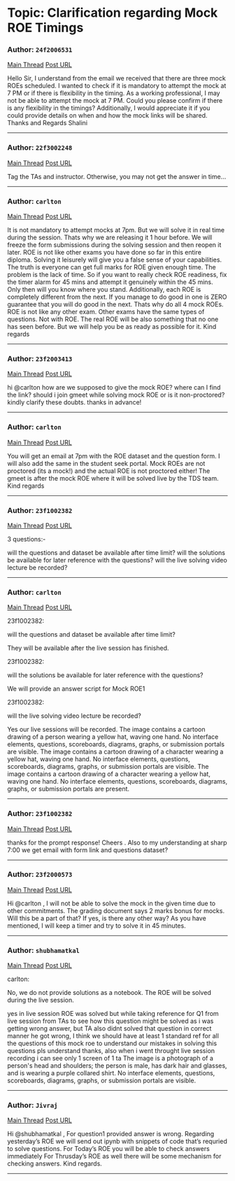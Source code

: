 # Topic: Clarification regarding Mock ROE Timings

### Author: `24f2006531`
[Main Thread](https://discourse.onlinedegree.iitm.ac.in/t/clarification-regarding-mock-roe-timings/168384)
[Post URL](https://discourse.onlinedegree.iitm.ac.in/t/clarification-regarding-mock-roe-timings/168384/1)

[post_number]: 1
Hello Sir,
I understand from the email we received that there are three mock ROEs scheduled. I wanted to check if it is mandatory to attempt the mock at 7 PM or if there is flexibility in the timing. As a working professional, I may not be able to attempt the mock at 7 PM.
Could you please confirm if there is any flexibility in the timings? Additionally, I would appreciate it if you could provide details on when and how the mock links will be shared.
Thanks and Regards
Shalini

---

### Author: `22f3002248`
[Main Thread](https://discourse.onlinedegree.iitm.ac.in/t/clarification-regarding-mock-roe-timings/168384)
[Post URL](https://discourse.onlinedegree.iitm.ac.in/t/clarification-regarding-mock-roe-timings/168384/2)

[post_number]: 2
Tag the TAs and instructor. Otherwise, you may not get the answer in time…

---

### Author: `carlton`
[Main Thread](https://discourse.onlinedegree.iitm.ac.in/t/clarification-regarding-mock-roe-timings/168384)
[Post URL](https://discourse.onlinedegree.iitm.ac.in/t/clarification-regarding-mock-roe-timings/168384/3)

[post_number]: 3
It is not mandatory to attempt mocks at 7pm. But we will solve it in real time during the session. Thats why we are releasing it 1 hour before. We will freeze the form submissions during the solving session and then reopen it later.
ROE is not like other exams you have done so far in this entire diploma.
Solving it leisurely will give you a false sense of your capabilities.
The truth is everyone can get full marks for ROE given enough time.
The problem is the lack of time.
So if you want to really check ROE readiness, fix the timer alarm for 45 mins and attempt it genuinely within the 45 mins. Only then will you know where you stand.
Additionally, each ROE is completely different from the next. If you manage to do good in one is ZERO guarantee that you will do good in the next.
Thats why do all 4 mock ROEs. ROE is not like any other exam. Other exams have the same types of questions. Not with ROE.
The real ROE will be also something that no one has seen before.
But we will help you be as ready as possible for it.
Kind regards

---

### Author: `23f2003413`
[Main Thread](https://discourse.onlinedegree.iitm.ac.in/t/clarification-regarding-mock-roe-timings/168384)
[Post URL](https://discourse.onlinedegree.iitm.ac.in/t/clarification-regarding-mock-roe-timings/168384/4)

[post_number]: 4
hi @carlton
how are we supposed to give the mock ROE? where can I find the link? should i join gmeet while solving mock ROE or is it non-proctored? kindly clarify these doubts. thanks in advance!

---

### Author: `carlton`
[Main Thread](https://discourse.onlinedegree.iitm.ac.in/t/clarification-regarding-mock-roe-timings/168384)
[Post URL](https://discourse.onlinedegree.iitm.ac.in/t/clarification-regarding-mock-roe-timings/168384/5)

[post_number]: 5
You will get an email at 7pm with the ROE dataset and the question form.
I will also add the same in the student seek portal.
Mock ROEs are not proctored (its a mock!) and the actual ROE is not proctored either!
The gmeet is after the mock ROE where it will be solved live by the TDS team.
Kind regards

[reply_to_post_number]: 4

---

### Author: `23f1002382`
[Main Thread](https://discourse.onlinedegree.iitm.ac.in/t/clarification-regarding-mock-roe-timings/168384)
[Post URL](https://discourse.onlinedegree.iitm.ac.in/t/clarification-regarding-mock-roe-timings/168384/6)

[post_number]: 6
3 questions:-

will the questions and dataset be available after time limit?
will the solutions be available for later reference with the questions?
will the live solving video lecture be recorded?


[reply_to_post_number]: 5

---

### Author: `carlton`
[Main Thread](https://discourse.onlinedegree.iitm.ac.in/t/clarification-regarding-mock-roe-timings/168384)
[Post URL](https://discourse.onlinedegree.iitm.ac.in/t/clarification-regarding-mock-roe-timings/168384/7)

[post_number]: 7



 23f1002382:

will the questions and dataset be available after time limit?


They will be available after the live session has finished.



 23f1002382:

will the solutions be available for later reference with the questions?


We will provide an answer script for Mock ROE1



 23f1002382:

will the live solving video lecture be recorded?


Yes our live sessions will be recorded.
The image contains a cartoon drawing of a person wearing a yellow hat, waving one hand.  No interface elements, questions, scoreboards, diagrams, graphs, or submission portals are visible.
The image contains a cartoon drawing of a character wearing a yellow hat, waving one hand.  No interface elements, questions, scoreboards, diagrams, graphs, or submission portals are visible.
The image contains a cartoon drawing of a character wearing a yellow hat, waving one hand.  No interface elements, questions, scoreboards, diagrams, graphs, or submission portals are present.

[reply_to_post_number]: 6

---

### Author: `23f1002382`
[Main Thread](https://discourse.onlinedegree.iitm.ac.in/t/clarification-regarding-mock-roe-timings/168384)
[Post URL](https://discourse.onlinedegree.iitm.ac.in/t/clarification-regarding-mock-roe-timings/168384/8)

[post_number]: 8
thanks for the prompt response! Cheers . Also to my understanding at sharp 7:00 we get email with form link and questions dataset?

[reply_to_post_number]: 7

---

### Author: `23f2000573`
[Main Thread](https://discourse.onlinedegree.iitm.ac.in/t/clarification-regarding-mock-roe-timings/168384)
[Post URL](https://discourse.onlinedegree.iitm.ac.in/t/clarification-regarding-mock-roe-timings/168384/9)

[post_number]: 9
Hi @carlton , I will not be able to solve the mock in the given time due to other commitments. The grading document says 2 marks bonus for mocks. Will this be a part of that? If yes, is there any other way? As you have mentioned, I will keep a timer and try to solve it in 45 minutes.

[reply_to_post_number]: 3

---

### Author: `shubhamatkal`
[Main Thread](https://discourse.onlinedegree.iitm.ac.in/t/clarification-regarding-mock-roe-timings/168384)
[Post URL](https://discourse.onlinedegree.iitm.ac.in/t/clarification-regarding-mock-roe-timings/168384/10)

[post_number]: 10



 carlton:

No, we do not provide solutions as a notebook. The ROE will be solved during the live session.


yes in live session ROE was solved but while taking reference for Q1 from live session from TAs to see how this question might be solved as i was getting wrong answer, but TA also didnt solved that question in correct manner he got wrong, I think we should have at least 1 standard ref for all the questions of this mock roe to understand our mistakes in solving this questions pls understand thanks,
also when i went throught live session recording i can see only 1 screen of 1 ta
The image is a photograph of a person's head and shoulders; the person is male, has dark hair and glasses, and is wearing a purple collared shirt.  No interface elements, questions, scoreboards, diagrams, graphs, or submission portals are visible.

[reply_to_post_number]: 7

---

### Author: `Jivraj`
[Main Thread](https://discourse.onlinedegree.iitm.ac.in/t/clarification-regarding-mock-roe-timings/168384)
[Post URL](https://discourse.onlinedegree.iitm.ac.in/t/clarification-regarding-mock-roe-timings/168384/11)

[post_number]: 11
Hi @shubhamatkal ,
For question1 provided answer is wrong.
Regarding yesterday’s ROE we will send out ipynb with snippets of code that’s requried to solve questions.
For Today’s ROE you will be able to check answers immediately
For Thrusday’s ROE as well there will be some mechanism for checking answers.
Kind regards.

[reply_to_post_number]: 10

---

